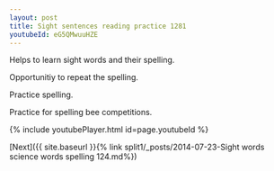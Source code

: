 ```yaml
---
layout: post
title: Sight sentences reading practice 1281
youtubeId: eG5QMwuuHZE
---
```

 
 
Helps to learn sight words and their spelling.

Opportunitiy to repeat the spelling. 

Practice spelling. 
 
Practice for spelling bee competitions. 
 
{% include youtubePlayer.html id=page.youtubeId %}
 
 

[Next]({{ site.baseurl }}{% link  split1/_posts/2014-07-23-Sight words science words spelling 124.md%})
 
